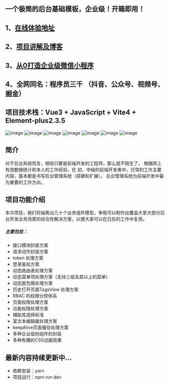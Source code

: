 
## 一个极简的后台基础模板，企业级！开箱即用！

## 1、[在线体验地址](http://3thousand.top/admin)
## 2、[项目讲解及博客](https://juejin.cn/user/1310273591836957) 
## 3、[从0打造企业级微信小程序 ](https://haohuo.jinritemai.com/ecommerce/trade/detail/index.html?id=3673977559881744710&origin_type=604)
## 4、全网同名：程序员三千 （抖音、公众号、视频号、掘金）

## 项目技术栈：Vue3 + JavaScript + Vite4 + Element-plus2.3.5
![image](https://github.com/wudengyao/admin_vue3_vite/assets/9073383/a206b4c9-c25d-4a5b-b6a1-bded7276a9c6)
![image](https://github.com/wudengyao/admin_vue3_vite/assets/9073383/01cc0469-3a92-4f1b-970e-01bcb51fc576)
![image](https://github.com/wudengyao/admin_vue3_vite/assets/9073383/b14733b1-af44-4e0c-a6fb-fc3bdd996c66)
![image](https://github.com/wudengyao/admin_vue3_vite/assets/9073383/39d23687-ab7b-4752-aeae-7246b8d3e7e1)
![image](https://github.com/wudengyao/admin_vue3_vite/assets/9073383/4606d851-a799-492c-9985-fccd155efbf4)
![image](https://github.com/wudengyao/admin_vue3_vite/assets/9073383/5ce8b75f-fb20-4291-92c9-d6def3b24906)
![image](https://github.com/wudengyao/admin_vue3_vite/assets/9073383/2e34dd6a-325b-491a-a3cf-46c34896562d)

## 简介
对于后台系统而言，相信只要是前端开发的工程师，那么就不陌生了。
根据网上有效数据统计和本人的工作经验，在 初、中级的前端开发者中，日常的工作主要内容，基本都是书写后台管理系统（搭建和扩展）。
后台管理系统为前端开发中最为重要的工作方向。

## 项目功能介绍
本次项目，我们将抽离出几十个业务组件模型，争取可以制作出覆盖大家大部分后台开发业务场景的综合性解决方案，以便大家可以在日后的工作中复用。

##### 主要包括：

- 接口模块封装方案
- 请求动作封装方案
- token 处理方案
- 登录鉴权方案
- 动态路由表处理方案
- 动态菜单项处理方案（支持三级及其以上的菜单）
- 动态面包屑处理方案
- 历史打开页面TagsView 处理方案
- RBAC 的权限分控体系
- 页面权限处理方案
- 功能权限处理方案
- 辅助库选择标准
- 富文本编辑器处理方案
- keepAlive页面缓存处理方案
- 多种企业级别组件的封装
- 多种有趣的CSS动画效果

## 最新内容持续更新中...


- 依赖安装：yarn
- 项目运行：npm run dev



